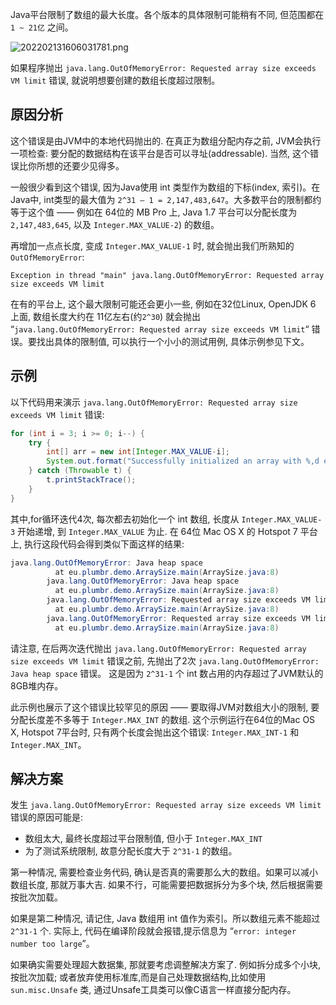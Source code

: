 Java平台限制了数组的最大长度。各个版本的具体限制可能稍有不同, 但范围都在 `1 ~ 21亿` 之间。

![202202131606031781.png](http://image.cmsblogs.com/article/group/common-serial/202202131606031781.png)

如果程序抛出 `java.lang.OutOfMemoryError: Requested array size exceeds VM limit` 错误, 就说明想要创建的数组长度超过限制。

## 原因分析

这个错误是由JVM中的本地代码抛出的. 在真正为数组分配内存之前, JVM会执行一项检查: 要分配的数据结构在该平台是否可以寻址(addressable). 当然, 这个错误比你所想的还要少见得多。

一般很少看到这个错误, 因为Java使用 int 类型作为数组的下标(index, 索引)。在Java中, int类型的最大值为 `2^31 – 1 = 2,147,483,647`。大多数平台的限制都约等于这个值 —— 例如在 64位的 MB Pro 上, Java 1.7 平台可以分配长度为 `2,147,483,645`, 以及 `Integer.MAX_VALUE-2`) 的数组。

再增加一点点长度, 变成 `Integer.MAX_VALUE-1` 时, 就会抛出我们所熟知的 `OutOfMemoryError`:

```
Exception in thread "main" java.lang.OutOfMemoryError: Requested array size exceeds VM limit           
```

在有的平台上, 这个最大限制可能还会更小一些, 例如在32位Linux, OpenJDK 6 上面, 数组长度大约在 11亿左右(约`2^30`) 就会抛出 “`java.lang.OutOfMemoryError: Requested array size exceeds VM limit`“ 错误。要找出具体的限制值, 可以执行一个小小的测试用例, 具体示例参见下文。

## 示例

以下代码用来演示 `java.lang.OutOfMemoryError: Requested array size exceeds VM limit` 错误:

```java
for (int i = 3; i >= 0; i--) {
    try {
        int[] arr = new int[Integer.MAX_VALUE-i];
        System.out.format("Successfully initialized an array with %,d elements.\n", Integer.MAX_VALUE-i);
    } catch (Throwable t) {
        t.printStackTrace();
    }
}
```

其中,for循环迭代4次, 每次都去初始化一个 int 数组, 长度从 `Integer.MAX_VALUE-3` 开始递增, 到 `Integer.MAX_VALUE` 为止. 在 64位 Mac OS X 的 Hotspot 7 平台上, 执行这段代码会得到类似下面这样的结果:

```java
java.lang.OutOfMemoryError: Java heap space
          at eu.plumbr.demo.ArraySize.main(ArraySize.java:8)
        java.lang.OutOfMemoryError: Java heap space
          at eu.plumbr.demo.ArraySize.main(ArraySize.java:8)
        java.lang.OutOfMemoryError: Requested array size exceeds VM limit
          at eu.plumbr.demo.ArraySize.main(ArraySize.java:8)
        java.lang.OutOfMemoryError: Requested array size exceeds VM limit
          at eu.plumbr.demo.ArraySize.main(ArraySize.java:8)
```

请注意, 在后两次迭代抛出 `java.lang.OutOfMemoryError: Requested array size exceeds VM limit` 错误之前, 先抛出了2次 `java.lang.OutOfMemoryError: Java heap space` 错误。 这是因为 `2^31-1` 个 int 数占用的内存超过了JVM默认的8GB堆内存。

此示例也展示了这个错误比较罕见的原因 —— 要取得JVM对数组大小的限制, 要分配长度差不多等于 `Integer.MAX_INT` 的数组. 这个示例运行在64位的Mac OS X, Hotspot 7平台时, 只有两个长度会抛出这个错误: `Integer.MAX_INT-1` 和 `Integer.MAX_INT`。

## 解决方案

发生 `java.lang.OutOfMemoryError: Requested array size exceeds VM limit` 错误的原因可能是:

- 数组太大, 最终长度超过平台限制值, 但小于 `Integer.MAX_INT`
- 为了测试系统限制, 故意分配长度大于 `2^31-1` 的数组。

第一种情况, 需要检查业务代码, 确认是否真的需要那么大的数组。如果可以减小数组长度, 那就万事大吉. 如果不行，可能需要把数据拆分为多个块, 然后根据需要按批次加载。

如果是第二种情况, 请记住, Java 数组用 int 值作为索引。所以数组元素不能超过 `2^31-1` 个. 实际上, 代码在编译阶段就会报错,提示信息为 “`error: integer number too large`”。

如果确实需要处理超大数据集, 那就要考虑调整解决方案了. 例如拆分成多个小块,按批次加载; 或者放弃使用标准库,而是自己处理数据结构,比如使用 `sun.misc.Unsafe` 类, 通过Unsafe工具类可以像C语言一样直接分配内存。